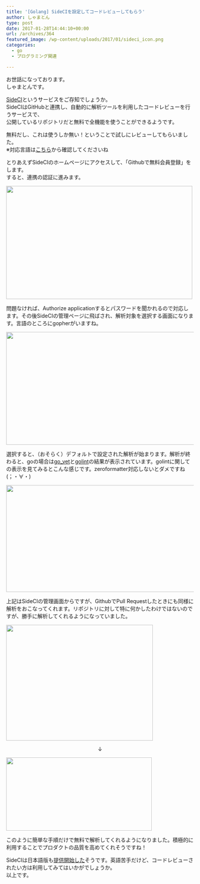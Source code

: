 ```yaml
---
title: '[Golang] SideCIを設定してコードレビューしてもらう'
author: しゃまとん
type: post
date: 2017-01-28T14:44:10+00:00
url: /archives/364
featured_image: /wp-content/uploads/2017/01/sideci_icon.png
categories:
  - go
  - プログラミング関連

---
```

お世話になっております。  
しゃまとんです。

[SideCI][1]というサービスをご存知でしょうか。  
SideCIはGitHubと連携し、自動的に解析ツールを利用したコードレビューを行うサービスで、  
公開しているリポジトリだと無料で全機能を使うことができるようです。

無料だし、これは使うしか無い！ということで試しにレビューしてもらいました。  
※対応言語は[こちら][1]から確認してくださいね

とりあえずSideCIのホームページにアクセスして、「Githubで無料会員登録」をします。  
すると、連携の認証に進みます。

[<img src="https://shamaton.orz.hm/blog/wp-content/uploads/2017/01/recognize.png" alt="" width="500" height="303" class="aligncenter size-full wp-image-367" />][2]

問題なければ、Authorize applicationするとパスワードを聞かれるので対応します。その後SideCIの管理ページに飛ばされ、解析対象を選択する画面になります。言語のところにgopherがいますね。

[<img src="https://shamaton.orz.hm/blog/wp-content/uploads/2017/01/select.png" alt="" width="557" height="302" class="aligncenter size-full wp-image-368" />][3]

選択すると、（おそらく）デフォルトで設定された解析が始まります。解析が終わると、goの場合は[go_vet][4]と[golint][5]の結果が表示されています。golintに関しての表示を見てみるとこんな感じです。zeroformatter対応しないとダメですね (；・∀・)

[<img src="https://shamaton.orz.hm/blog/wp-content/uploads/2017/01/detail.png" alt="" width="648" height="286" class="aligncenter size-full wp-image-369" />][6]

上記はSideCIの管理画面からですが、GithubでPull Requestしたときにも同様に解析をおこなってくれます。リポジトリに対して特に何かしたわけではないのですが、勝手に解析してくれるようになっていました。

[<img src="https://shamaton.orz.hm/blog/wp-content/uploads/2017/01/run_github.png" alt="" width="394" height="310" class="aligncenter size-full wp-image-370" />][7]

<p style="text-align: center;">
  ↓
</p>

[<img src="https://shamaton.orz.hm/blog/wp-content/uploads/2017/01/result.png" alt="" width="391" height="196" class="aligncenter size-full wp-image-371" />][8]

このように簡単な手順だけで無料で解析してくれるようになりました。積極的に利用することでプロダクトの品質を高めてくれそうですね！

SideCIは日本語版も[提供開始した][9]そうです。英語苦手だけど、コードレビューされたい方は利用してみてはいかがでしょうか。  
以上です。

 [1]: https://sideci.com/ja
 [2]: https://shamaton.orz.hm/blog/wp-content/uploads/2017/01/recognize.png
 [3]: https://shamaton.orz.hm/blog/wp-content/uploads/2017/01/select.png
 [4]: http://golang-jp.org/pkg/code.google.com/p/go.tools/cmd/vet/
 [5]: https://github.com/golang/lint
 [6]: https://shamaton.orz.hm/blog/wp-content/uploads/2017/01/detail.png
 [7]: https//shamaton.orz.hm/blog/wp-content/uploads/2017/01/run_github.png
 [8]: https://shamaton.orz.hm/blog/wp-content/uploads/2017/01/result.png
 [9]: http://gamebiz.jp/?p=176423